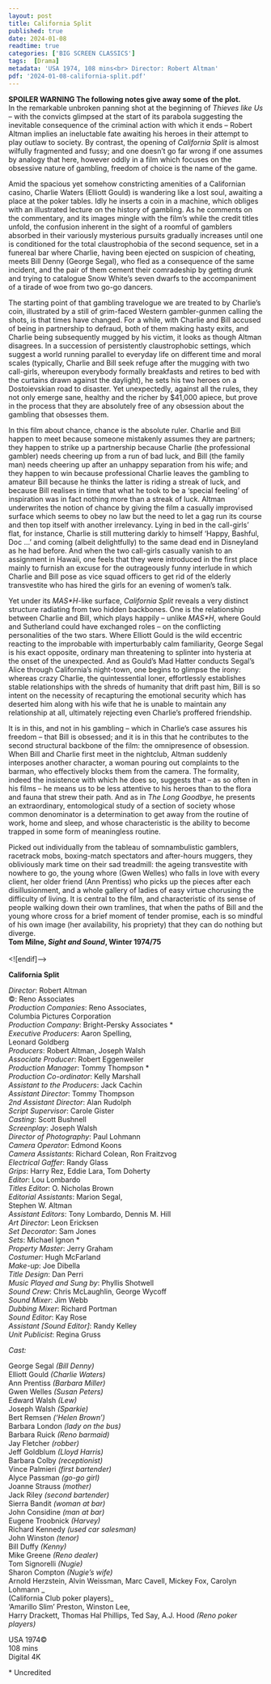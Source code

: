 ```yaml
---
layout: post
title: California Split
published: true
date: 2024-01-08
readtime: true
categories: ['BIG SCREEN CLASSICS']
tags:  [Drama]
metadata: 'USA 1974, 108 mins<br> Director: Robert Altman'
pdf: '2024-01-08-california-split.pdf'
---
```


**SPOILER WARNING  The following notes give away some of the plot.**  
In the remarkable unbroken panning shot at the beginning of _Thieves like Us_ – with the convicts glimpsed at the start of its parabola suggesting the inevitable consequence of the criminal action with which it ends – Robert Altman implies an ineluctable fate awaiting his heroes in their attempt to play outlaw to society. By contrast, the opening of _California Split_ is almost wilfully fragmented and fussy; and one doesn’t go far wrong if one assumes by analogy that here, however oddly in a film which focuses on the obsessive nature of gambling, freedom of choice is the name of the game.

Amid the spacious yet somehow constricting amenities of a Californian casino, Charlie Waters (Elliott Gould) is wandering like a lost soul, awaiting a place at the poker tables. Idly he inserts a coin in a machine, which obliges with an illustrated lecture on the history of gambling. As he comments on the commentary, and its images mingle with the film’s while the credit titles unfold, the confusion inherent in the sight of a roomful of gamblers absorbed in their variously mysterious pursuits gradually increases until one is conditioned for the total claustrophobia of the second sequence, set in a funereal bar where Charlie, having been ejected on suspicion of cheating, meets Bill Denny (George Segal), who fled as a consequence of the same incident, and the pair of them cement their comradeship by getting drunk and trying to catalogue Snow White’s seven dwarfs to the accompaniment of a tirade of woe from two go-go dancers.

The starting point of that gambling travelogue we are treated to by Charlie’s coin, illustrated by a still of grim-faced Western gambler-gunmen calling the shots, is that times have changed. For a while, with Charlie and Bill accused of being in partnership to defraud, both of them making hasty exits, and Charlie being subsequently mugged by his victim, it looks as though Altman disagrees. In a succession of persistently claustrophobic settings, which suggest a world running parallel to everyday life on different time and moral scales (typically, Charlie and Bill seek refuge after the mugging with two call-girls, whereupon everybody formally breakfasts and retires to bed with the curtains drawn against the daylight), he sets his two heroes on a Dostoievskian road to disaster. Yet unexpectedly, against all the rules, they not only emerge sane, healthy and the richer by $41,000 apiece, but prove in the process that they are absolutely free of any obsession about the gambling that obsesses them.

In this film about chance, chance is the absolute ruler. Charlie and Bill happen to meet because someone mistakenly assumes they are partners; they happen to strike up a partnership because Charlie (the professional gambler) needs cheering up from a run of bad luck, and Bill (the family man) needs cheering up after an unhappy separation from his wife; and they happen to win because professional Charlie leaves the gambling to amateur Bill because he thinks the latter is riding a streak of luck, and because Bill realises in time that what he took to be a ‘special feeling’ of inspiration was in fact nothing more than a streak of luck. Altman underwrites the notion of chance by giving the film a casually improvised surface which seems to obey no law but the need to let a gag run its course and then top itself with another irrelevancy. Lying in bed in the call-girls’ flat, for instance, Charlie is still muttering darkly to himself ‘Happy, Bashful, Doc ...’ and coming (albeit delightfully) to the same dead end in Disneyland as he had before. And when the two call-girls casually vanish to an assignment in Hawaii, one feels that they were introduced in the first place mainly to furnish an excuse for the outrageously funny interlude in which Charlie and Bill pose as vice squad officers to get rid of the elderly transvestite who has hired the girls for an evening of women’s talk.

Yet under its _M*A*S*H_-like surface, _California Split_ reveals a very distinct structure radiating from two hidden backbones. One is the relationship between Charlie and Bill, which plays happily – unlike _M*A*S*H_, where Gould and Sutherland could have exchanged roles – on the conflicting personalities of the two stars. Where Elliott Gould is the wild eccentric reacting to the improbable with imperturbably calm familiarity, George Segal is his exact opposite, ordinary man threatening to splinter into hysteria at the onset of the unexpected. And as Gould’s Mad Hatter conducts Segal’s Alice through California’s night-town, one begins to glimpse the irony: whereas crazy Charlie, the quintessential loner, effortlessly establishes stable relationships with the shreds of humanity that drift past him, Bill is so intent on the necessity of recapturing the emotional security which has deserted him along with his wife that he is unable to maintain any relationship at all, ultimately rejecting even Charlie’s proffered friendship.

It is in this, and not in his gambling – which in Charlie’s case assures his freedom – that Bill is obsessed; and it is in this that he contributes to the second structural backbone of the film: the omnipresence of obsession.  
When Bill and Charlie first meet in the nightclub, Altman suddenly interposes another character, a woman pouring out complaints to the barman, who effectively blocks them from the camera. The formality, indeed the insistence with which he does so, suggests that – as so often in his films – he means us to be less attentive to his heroes than to the flora and fauna that strew their path. And as in _The Long Goodbye_, he presents an extraordinary, entomological study of a section of society whose common denominator is a determination to get away from the routine of work, home and sleep, and whose characteristic is the ability to become trapped in some form of meaningless routine.

Picked out individually from the tableau of somnambulistic gamblers, racetrack mobs, boxing-match spectators and after-hours muggers, they obliviously mark time on their sad treadmill: the ageing transvestite with nowhere to go, the young whore (Gwen Welles) who falls in love with every client, her older friend (Ann Prentiss) who picks up the pieces after each disillusionment, and a whole gallery of ladies of easy virtue chorusing the difficulty of living. It is central to the film, and characteristic of its sense of people walking down their own tramlines, that when the paths of Bill and the young whore cross for a brief moment of tender promise, each is so mindful of his own image (her availability, his propriety) that they can do nothing but diverge.  
**Tom Milne, _Sight and Sound_, Winter 1974/75**  
<br>
<![endif]-->

**California Split**

_Director_: Robert Altman  
©: Reno Associates  
_Production Companies_: Reno Associates,  
Columbia Pictures Corporation  
_Production Company_: Bright-Persky Associates *  
_Executive Producers_: Aaron Spelling,  
Leonard Goldberg  
_Producers_: Robert Altman, Joseph Walsh  
_Associate Producer_: Robert Eggenweiler  
_Production Manager_: Tommy Thompson *  
_Production Co-ordinator_: Kelly Marshall  
_Assistant to the Producers_: Jack Cachin  
_Assistant Director_: Tommy Thompson  
_2nd Assistant Director_: Alan Rudolph  
_Script Supervisor_: Carole Gister  
_Casting_: Scott Bushnell  
_Screenplay_: Joseph Walsh  
_Director of Photography_: Paul Lohmann  
_Camera Operator_: Edmond Koons  
_Camera Assistants_: Richard Colean, Ron Fraitzvog  
_Electrical Gaffer_: Randy Glass  
_Grips_: Harry Rez, Eddie Lara, Tom Doherty  
_Editor_: Lou Lombardo  
_Titles Editor_: O. Nicholas Brown  
_Editorial Assistants_: Marion Segal,  
Stephen W. Altman  
_Assistant Editors_: Tony Lombardo, Dennis M. Hill  
_Art Director_: Leon Ericksen  
_Set Decorator_: Sam Jones  
_Sets_: Michael Ignon *  
_Property Master_: Jerry Graham  
_Costumer_: Hugh McFarland  
_Make-up_: Joe Dibella  
_Title Design_: Dan Perri  
_Music Played and Sung by_: Phyllis Shotwell  
_Sound Crew_: Chris McLaughlin, George Wycoff  
_Sound Mixer_: Jim Webb  
_Dubbing Mixer_: Richard Portman  
_Sound Editor_: Kay Rose  
_Assistant [Sound Editor]_: Randy Kelley  
_Unit Publicist_: Regina Gruss

_Cast:_

George Segal _(Bill Denny)_  
Elliott Gould _(Charlie Waters)_  
Ann Prentiss _(Barbara Miller)_  
Gwen Welles _(Susan Peters)_  
Edward Walsh _(Lew)_  
Joseph Walsh _(Sparkie)_  
Bert Remsen _(‘Helen Brown’)_  
Barbara London _(lady on the bus)_  
Barbara Ruick _(Reno barmaid)_  
Jay Fletcher _(robber)_  
Jeff Goldblum _(Lloyd Harris)_  
Barbara Colby _(receptionist)_  
Vince Palmieri _(first bartender)_  
Alyce Passman _(go-go girl)_  
Joanne Strauss _(mother)_  
Jack Riley _(second bartender)_  
Sierra Bandit _(woman at bar)_  
John Considine _(man at bar)_  
Eugene Troobnick _(Harvey)_  
Richard Kennedy _(used car salesman)_  
John Winston _(tenor)_  
Bill Duffy _(Kenny)_  
Mike Greene _(Reno dealer)_  
Tom Signorelli _(Nugie)_  
Sharon Compton _(Nugie’s wife)_  
Arnold Herzstein, Alvin Weissman, Marc Cavell, Mickey Fox, Carolyn Lohmann _  
(California Club poker players)_  
‘Amarillo Slim’ Preston, Winston Lee,  
Harry Drackett, Thomas Hal Phillips, Ted Say,  A.J. Hood _(Reno poker players)_  

USA 1974©  
108 mins  
Digital 4K  

\* Uncredited  
<!--stackedit_data:
eyJoaXN0b3J5IjpbLTQwMDQxMTI0NV19
-->